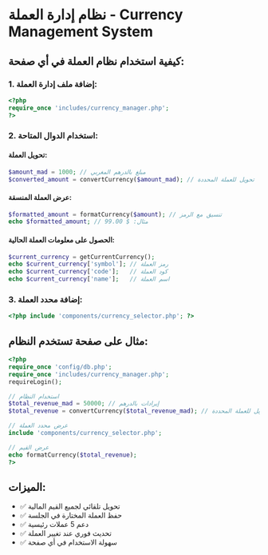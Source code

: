 # نظام إدارة العملة - Currency Management System

## كيفية استخدام نظام العملة في أي صفحة:

### 1. إضافة ملف إدارة العملة:
```php
<?php
require_once 'includes/currency_manager.php';
?>
```

### 2. استخدام الدوال المتاحة:

#### تحويل العملة:
```php
$amount_mad = 1000; // مبلغ بالدرهم المغربي
$converted_amount = convertCurrency($amount_mad); // تحويل للعملة المحددة
```

#### عرض العملة المنسقة:
```php
$formatted_amount = formatCurrency($amount); // تنسيق مع الرمز
echo $formatted_amount; // مثال: $ 99.00
```

#### الحصول على معلومات العملة الحالية:
```php
$current_currency = getCurrentCurrency();
echo $current_currency['symbol']; // رمز العملة
echo $current_currency['code'];   // كود العملة
echo $current_currency['name'];   // اسم العملة
```

### 3. إضافة محدد العملة:
```php
<?php include 'components/currency_selector.php'; ?>
```

## مثال على صفحة تستخدم النظام:

```php
<?php
require_once 'config/db.php';
require_once 'includes/currency_manager.php';
requireLogin();

// استخدام النظام
$total_revenue_mad = 50000; // إيرادات بالدرهم
$total_revenue = convertCurrency($total_revenue_mad); // تحويل للعملة المحددة

// عرض محدد العملة
include 'components/currency_selector.php';

// عرض القيم
echo formatCurrency($total_revenue);
?>
```

## الميزات:
- ✅ تحويل تلقائي لجميع القيم المالية
- ✅ حفظ العملة المختارة في الجلسة
- ✅ دعم 5 عملات رئيسية
- ✅ تحديث فوري عند تغيير العملة
- ✅ سهولة الاستخدام في أي صفحة 